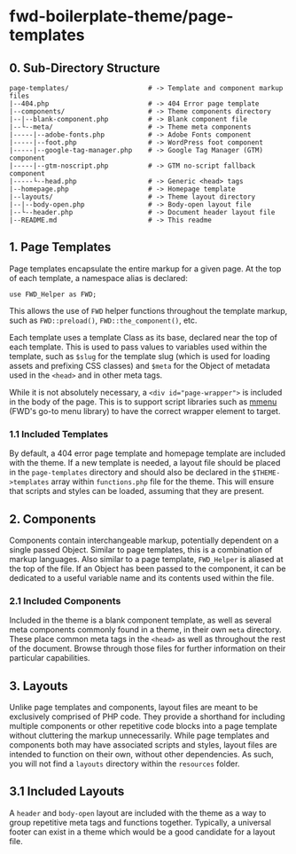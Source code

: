 # fwd-boilerplate-theme/page-templates

## 0. Sub-Directory Structure
```
page-templates/                    # -> Template and component markup files
|--404.php                         # -> 404 Error page template
|--components/                     # -> Theme components directory
|--|--blank-component.php          # -> Blank component file
|--└--meta/                        # -> Theme meta components
|-----|--adobe-fonts.php           # -> Adobe Fonts component
|-----|--foot.php                  # -> WordPress foot component
|-----|--google-tag-manager.php    # -> Google Tag Manager (GTM) component
|-----|--gtm-noscript.php          # -> GTM no-script fallback component
|-----└--head.php                  # -> Generic <head> tags
|--homepage.php                    # -> Homepage template
|--layouts/                        # -> Theme layout directory
|--|--body-open.php                # -> Body-open layout file
|--└--header.php                   # -> Document header layout file
|--README.md                       # -> This readme
```

## 1. Page Templates
Page templates encapsulate the entire markup for a given page. At the top of each template, a namespace alias is declared:
```
use FWD_Helper as FWD;
```
This allows the use of ```FWD``` helper functions throughout the template markup, such as ```FWD::preload()```, ```FWD::the_component()```, etc.

Each template uses a template Class as its base, declared near the top of each template. This is used to pass values to variables used within the template, such as ```$slug``` for the template slug (which is used for loading assets and prefixing CSS classes) and ```$meta``` for the Object of metadata used in the ```<head>``` and in other meta tags.

While it is not absolutely necessary, a ```<div id="page-wrapper">``` is included in the body of the page. This is to support script libraries such as [mmenu](https://mmenujs.com/) (FWD's go-to menu library) to have the correct wrapper element to target.

### 1.1 Included Templates
By default, a 404 error page template and homepage template are included with the theme. If a new template is needed, a layout file should be placed in the ```page-templates``` directory and should also be declared in the ```$THEME->templates``` array within ```functions.php``` file for the theme. This will ensure that scripts and styles can be loaded, assuming that they are present.

## 2. Components
Components contain interchangeable markup, potentially dependent on a single passed Object. Similar to page templates, this is a combination of markup languages. Also similar to a page template, ```FWD_Helper``` is aliased at the top of the file. If an Object has been passed to the component, it can be dedicated to a useful variable name and its contents used within the file.

### 2.1 Included Components
Included in the theme is a blank component template, as well as several meta components commonly found in a theme, in their own ```meta``` directory. These place common meta tags in the ```<head>``` as well as throughout the rest of the document. Browse through those files for further information on their particular capabilities.

## 3. Layouts
Unlike page templates and components, layout files are meant to be exclusively comprised of PHP code. They provide a shorthand for including multiple components or other repetitive code blocks into a page template without cluttering the markup unnecessarily. While page templates and components both may have associated scripts and styles, layout files are intended to function on their own, without other dependencies. As such, you will not find a ```layouts``` directory within the ```resources``` folder.

## 3.1 Included Layouts
A ```header``` and ```body-open``` layout are included with the theme as a way to group repetitive meta tags and functions together. Typically, a universal footer can exist in a theme which would be a good candidate for a layout file.
